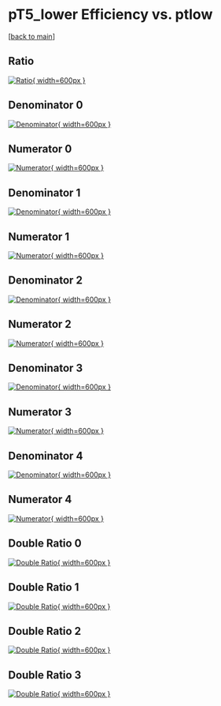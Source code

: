 # pT5_lower Efficiency vs. ptlow

[[back to main](./)]



## Ratio

[![Ratio](../mtv/var/pT5_lower_vtr_211_0_eff_ptlow.png){ width=600px }](../mtv/var/pT5_lower_vtr_211_0_eff_ptlow.pdf)

## Denominator 0

[![Denominator](../mtv/den/pT5_lower_vtr_211_0_eff_ptlow_den0.png){ width=600px }](../mtv/den/pT5_lower_vtr_211_0_eff_ptlow_den0.pdf)

## Numerator 0

[![Numerator](../mtv/num/pT5_lower_vtr_211_0_eff_ptlow_num0.png){ width=600px }](../mtv/num/pT5_lower_vtr_211_0_eff_ptlow_num0.pdf)

## Denominator 1

[![Denominator](../mtv/den/pT5_lower_vtr_211_0_eff_ptlow_den1.png){ width=600px }](../mtv/den/pT5_lower_vtr_211_0_eff_ptlow_den1.pdf)

## Numerator 1

[![Numerator](../mtv/num/pT5_lower_vtr_211_0_eff_ptlow_num1.png){ width=600px }](../mtv/num/pT5_lower_vtr_211_0_eff_ptlow_num1.pdf)

## Denominator 2

[![Denominator](../mtv/den/pT5_lower_vtr_211_0_eff_ptlow_den2.png){ width=600px }](../mtv/den/pT5_lower_vtr_211_0_eff_ptlow_den2.pdf)

## Numerator 2

[![Numerator](../mtv/num/pT5_lower_vtr_211_0_eff_ptlow_num2.png){ width=600px }](../mtv/num/pT5_lower_vtr_211_0_eff_ptlow_num2.pdf)

## Denominator 3

[![Denominator](../mtv/den/pT5_lower_vtr_211_0_eff_ptlow_den3.png){ width=600px }](../mtv/den/pT5_lower_vtr_211_0_eff_ptlow_den3.pdf)

## Numerator 3

[![Numerator](../mtv/num/pT5_lower_vtr_211_0_eff_ptlow_num3.png){ width=600px }](../mtv/num/pT5_lower_vtr_211_0_eff_ptlow_num3.pdf)

## Denominator 4

[![Denominator](../mtv/den/pT5_lower_vtr_211_0_eff_ptlow_den4.png){ width=600px }](../mtv/den/pT5_lower_vtr_211_0_eff_ptlow_den4.pdf)

## Numerator 4

[![Numerator](../mtv/num/pT5_lower_vtr_211_0_eff_ptlow_num4.png){ width=600px }](../mtv/num/pT5_lower_vtr_211_0_eff_ptlow_num4.pdf)

## Double Ratio 0

[![Double Ratio](../mtv/ratio/pT5_lower_vtr_211_0_eff_ptlow_ratio0.png){ width=600px }](../mtv/ratio/pT5_lower_vtr_211_0_eff_ptlow_ratio0.pdf)

## Double Ratio 1

[![Double Ratio](../mtv/ratio/pT5_lower_vtr_211_0_eff_ptlow_ratio1.png){ width=600px }](../mtv/ratio/pT5_lower_vtr_211_0_eff_ptlow_ratio1.pdf)

## Double Ratio 2

[![Double Ratio](../mtv/ratio/pT5_lower_vtr_211_0_eff_ptlow_ratio2.png){ width=600px }](../mtv/ratio/pT5_lower_vtr_211_0_eff_ptlow_ratio2.pdf)

## Double Ratio 3

[![Double Ratio](../mtv/ratio/pT5_lower_vtr_211_0_eff_ptlow_ratio3.png){ width=600px }](../mtv/ratio/pT5_lower_vtr_211_0_eff_ptlow_ratio3.pdf)

